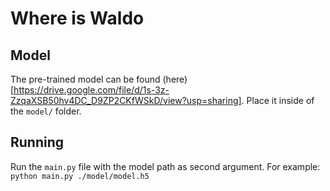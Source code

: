 # Where is Waldo

## Model

The pre-trained model can be found (here)[https://drive.google.com/file/d/1s-3z-ZzqaXSB50hv4DC_D9ZP2CKfWSkD/view?usp=sharing]. Place it inside of the `model/` folder.

## Running

Run the `main.py` file with the model path as second argument.
For example: `python main.py ./model/model.h5`
